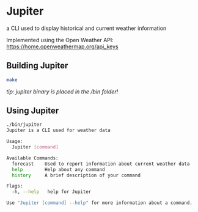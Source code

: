 # Jupiter

a CLI used to display historical and current weather information

Implemented using the Open Weather API: https://home.openweathermap.org/api_keys

## Building Jupiter

```bash
make
```

*tip: jupiter binary is placed in the /bin folder!*

## Using Jupiter

```bash
./bin/jupiter 
Jupiter is a CLI used for weather data

Usage:
  Jupiter [command]

Available Commands:
  forecast    Used to report information about current weather data
  help        Help about any command
  history     A brief description of your command

Flags:
  -h, --help   help for Jupiter

Use "Jupiter [command] --help" for more information about a command.
```
